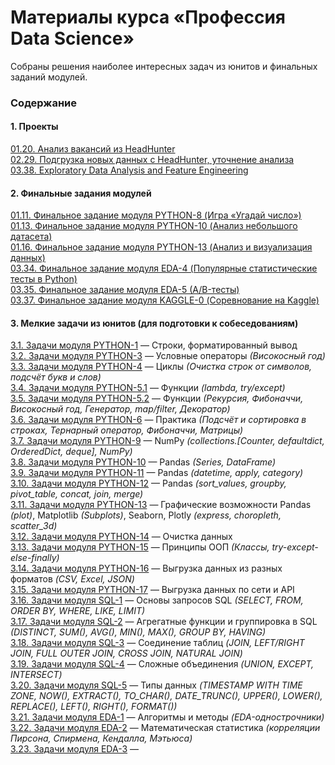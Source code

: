 # Материалы курса &laquo;Профессия Data Science&raquo; #

Собраны решения наиболее интересных задач из юнитов и финальных заданий модулей.

### Содержание ###

#### 1. Проекты ####

[01.20. Анализ вакансий из HeadHunter](01-20-PROJECT-1)    
[02.29. Подгрузка новых данных с HeadHunter, уточнение анализа](02-29-PROJECT-2)    
[03.38. Exploratory Data Analysis and Feature Engineering](03-38-PROJECT-3)    

#### 2. Финальные задания модулей ####

[01.11. Финальное задание модуля PYTHON-8 (Игра &laquo;Угадай число&raquo;)](01-11-PYTHON-8/P8_Task)    
[01.13. Финальное задание модуля PYTHON-10 (Анализ небольшого датасета)](01-13-PYTHON-10/P10_Task/P10_Task.ipynb)    
[01.16. Финальное задание модуля PYTHON-13 (Анализ и визуализация данных)](01-16-PYTHON-13/P13_Task)    
[03.34. Финальное задание модуля EDA-4 (Популярные статистические тесты в Python)](03-34-EDA-4/stat-tests-work.ipynb)    
[03.35. Финальное задание модуля EDA-5 (A/B-тесты)](03-35-EDA-5/E5_Task)    
[03.37. Финальное задание модуля KAGGLE-0 (Соревнование на Kaggle)](03-37-KAGGLE-0)    

#### 3. Мелкие задачи из юнитов (для подготовки к собеседованиям) ####

[3.1. Задачи модуля PYTHON-1](00-03-PYTHON-1)&nbsp;&mdash; Строки,
форматированный вывод    
[3.2. Задачи модуля PYTHON-3](00-05-PYTHON-3)&nbsp;&mdash; Условные операторы
*(Високосный год)*    
[3.3. Задачи модуля PYTHON-4](00-06-PYTHON-4)&nbsp;&mdash; Циклы *(Очистка
строк от символов, подсчёт букв и слов)*    
[3.4. Задачи модуля PYTHON-5.1](00-07-PYTHON-5.1)&nbsp;&mdash; Функции
*(lambda, try/except)*    
[3.5. Задачи модуля PYTHON-5.2](00-08-PYTHON-5.2)&nbsp;&mdash; Функции
*(Рекурсия, Фибоначчи, Високосный год, Генератор, map/filter, Декоратор)*    
[3.6. Задачи модуля PYTHON-6](00-09-PYTHON-6)&nbsp;&mdash; Практика
*(Подсчёт и сортировка в строках, Тернарный оператор, Фибоначчи, Матрицы)*    
[3.7. Задачи модуля PYTHON-9](01-12-PYTHON-9)&nbsp;&mdash; NumPy
*(collections.[Counter, defaultdict, OrderedDict, deque], NumPy)*    
[3.8. Задачи модуля PYTHON-10](01-13-PYTHON-10)&nbsp;&mdash; Pandas *(Series,
DataFrame)*    
[3.9. Задачи модуля PYTHON-11](01-14-PYTHON-11)&nbsp;&mdash; Pandas *(datetime,
apply, category)*    
[3.10. Задачи модуля PYTHON-12](01-15-PYTHON-12)&nbsp;&mdash; Pandas
*(sort_values, groupby, pivot_table, concat, join, merge)*    
[3.11. Задачи модуля PYTHON-13](01-16-PYTHON-13)&nbsp;&mdash; Графические
возможности Pandas *(plot)*, Matplotlib *(Subplots)*, Seaborn, Plotly *(express,
choropleth, scatter_3d)*    
[3.12. Задачи модуля PYTHON-14](01-17-PYTHON-14)&nbsp;&mdash; Очистка данных    
[3.13. Задачи модуля PYTHON-15](01-18-PYTHON-15)&nbsp;&mdash; Принципы ООП
*(Классы, try-except-else-finally)*    
[3.14. Задачи модуля PYTHON-16](02-21-PYTHON-16)&nbsp;&mdash; Выгрузка данных из
разных форматов *(CSV, Excel, JSON)*    
[3.15. Задачи модуля PYTHON-17](02-22-PYTHON-17)&nbsp;&mdash; Выгрузка данных по
сети и API    
[3.16. Задачи модуля SQL-1](02-24-SQL-1)&nbsp;&mdash; Основы запросов SQL
*(SELECT, FROM, ORDER BY, WHERE, LIKE, LIMIT)*    
[3.17. Задачи модуля SQL-2](02-25-SQL-2)&nbsp;&mdash; Агрегатные функции и
группировка в SQL *(DISTINCT, SUM(), AVG(), MIN(), MAX(), GROUP BY, HAVING)*    
[3.18. Задачи модуля SQL-3](02-26-SQL-3)&nbsp;&mdash; Соединение таблиц
*(JOIN, LEFT/RIGHT JOIN, FULL OUTER JOIN, CROSS JOIN, NATURAL JOIN)*    
[3.19. Задачи модуля SQL-4](02-27-SQL-4)&nbsp;&mdash; Сложные объединения
*(UNION, EXCEPT, INTERSECT)*    
[3.20. Задачи модуля SQL-5](02-28-SQL-5)&nbsp;&mdash; Типы данных
*(TIMESTAMP WITH TIME ZONE, NOW(), EXTRACT(), TO_CHAR(), DATE_TRUNC(), UPPER(),
LOWER(), REPLACE(), LEFT(), RIGHT(), FORMAT())*    
[3.21. Задачи модуля EDA-1](03-31-EDA-1)&nbsp;&mdash; Алгоритмы и методы
*(EDA-однострочники)*    
[3.22. Задачи модуля EDA-2](03-32-EDA-2)&nbsp;&mdash; Математическая статистика
*(корреляции Пирсона, Спирмена, Кендалла, Мэтьюса)*    
[3.23. Задачи модуля EDA-3](03-33-EDA-3)&nbsp;&mdash;
